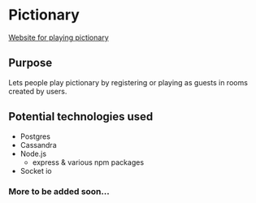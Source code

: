 # Pictionary
[Website for playing pictionary](https://cryptic-dawn-70536.herokuapp.com/game)

## Purpose
Lets people play pictionary by registering or playing as guests in rooms created by users.

## Potential technologies used
  * Postgres
  * Cassandra
  * Node.js
    * express & various npm packages
  * Socket io

### More to be added soon...
